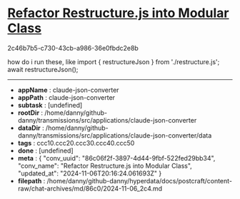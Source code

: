 # [Refactor Restructure.js into Modular Class](https://claude.ai/chat/86c06f2f-3897-4d44-9fbf-522fed29bb34)

2c46b7b5-c730-43cb-a986-36e0fbdc2e8b

how do i run these, like 
import { restructureJson } from './restructure.js';
await restructureJson();

---

* **appName** : claude-json-converter
* **appPath** : claude-json-converter
* **subtask** : [undefined]
* **rootDir** : /home/danny/github-danny/transmissions/src/applications/claude-json-converter
* **dataDir** : /home/danny/github-danny/transmissions/src/applications/claude-json-converter/data
* **tags** : ccc10.ccc20.ccc30.ccc40.ccc50
* **done** : [undefined]
* **meta** : {
  "conv_uuid": "86c06f2f-3897-4d44-9fbf-522fed29bb34",
  "conv_name": "Refactor Restructure.js into Modular Class",
  "updated_at": "2024-11-06T20:16:24.061693Z"
}
* **filepath** : /home/danny/github-danny/hyperdata/docs/postcraft/content-raw/chat-archives/md/86c0/2024-11-06_2c4.md